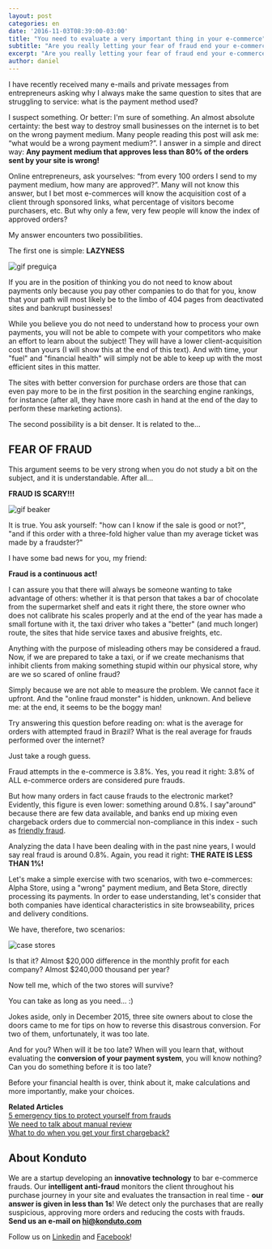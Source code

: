 ```yaml
---
layout: post
categories: en		
date: '2016-11-03T08:39:00-03:00'
title: "You need to evaluate a very important thing in your e-commerce"		
subtitle: "Are you really letting your fear of fraud end your e-commerce?"
excerpt: "Are you really letting your fear of fraud end your e-commerce?"		
author: daniel		
---
```


I have recently received many e-mails and private messages from entrepreneurs asking why I always make the same question to sites that are struggling to service: what is the payment method used?

I suspect something. Or better: I'm sure of something. An almost absolute certainty: the best way to destroy small businesses on the internet is to bet on the wrong payment medium. Many people reading this post will ask me: “what would be a wrong payment medium?”. I answer in a simple and direct way: **Any payment medium that approves less than 80% of the orders sent by your site is wrong!**

Online entrepreneurs, ask yourselves: “from every 100 orders I send to my payment medium, how many are approved?”. Many will not know this answer, but I bet most e-commerces will know the acquisition cost of a client through sponsored links, what percentage of visitors become purchasers, etc. But why only a few, very few people will know the index of approved orders?

My answer encounters two possibilities.

The first one is simple: **LAZYNESS**

![gif preguiça](/images/160127-lazy.gif)

If you are in the position of thinking you do not need to know about payments only because you pay other companies to do that for you, know that your path will most likely be to the limbo of 404 pages from deactivated sites and bankrupt businesses!

While you believe you do not need to understand how to process your own payments, you will not be able to compete with your competitors who make an effort to learn about the subject! They will have a lower client-acquisition cost than yours (I will show this at the end of this text). And with time, your "fuel" and "financial health" will simply not be able to keep up with the most efficient sites in this matter.

The sites with better conversion for purchase orders are those that can even pay more to be in the first position in the searching engine rankings, for instance (after all, they have more cash in hand at the end of the day to perform these marketing actions).

The second possibility is a bit denser. It is related to the...

## FEAR OF FRAUD

This argument seems to be very strong when you do not study a bit on the subject, and it is understandable. After all...

**FRAUD IS SCARY!!!**

![gif beaker](/images/160127-beaker.gif)

It is true. You ask yourself: "how can I know if the sale is good or not?", "and if this order with a three-fold higher value than my average ticket was made by a fraudster?"

I have some bad news for you, my friend:

**Fraud is a continuous act!**

I can assure you that there will always be someone wanting to take advantage of others: whether it is that person that takes a bar of chocolate from the supermarket shelf and eats it right there, the store owner who does not calibrate his scales properly and at the end of the year has made a small fortune with it, the taxi driver who takes a "better" (and much longer) route, the sites that hide service taxes and abusive freights, etc. 

Anything with the purpose of misleading others may be considered a fraud. Now, if we are prepared to take a taxi, or if we create mechanisms that inhibit clients from making something stupid within our physical store, why are we so scared of online fraud?

Simply because we are not able to measure the problem. We cannot face it upfront. And the "online fraud monster" is hidden, unknown. And believe me: at the end, it seems to be the boggy man!

Try answering this question before reading on: what is the average for orders with attempted fraud in Brazil? What is the real average for frauds performed over the internet?

Just take a rough guess.

Fraud attempts in the e-commerce is 3.8%. Yes, you read it right: 3.8% of ALL e-commerce orders are considered pure frauds.

But how many orders in fact cause frauds to the electronic market? Evidently, this figure is even lower: something around 0.8%. I say"around" because there are few data available, and banks end up mixing even chargeback orders due to commercial non-compliance in this index - such as [friendly fraud](https://blog.konduto.com/en/2016/05/what-is-a-friendly-fraud/?utm_source=konduto&utm_medium=blog-en&utm_campaign=conteudo).

Analyzing the data I have been dealing with in the past nine years, I would say real fraud is around 0.8%. Again, you read it right: **THE RATE IS LESS THAN 1%!**

Let's make a simple exercise with two scenarios, with two e-commerces: Alpha Store, using a "wrong" payment medium, and Beta Store, directly processing its payments. In order to ease understanding, let's consider that both companies have identical characteristics in site browseability, prices and delivery conditions. 

We have, therefore, two scenarios:

![case stores](/images/161103-case-stores.PNG)

Is that it? Almost $20,000 difference in the monthly profit for each company? Almost $240,000 thousand per year?

Now tell me, which of the two stores will survive?

You can take as long as you need... :)

Jokes aside, only in December 2015, three site owners about to close the doors came to me for tips on how to reverse this disastrous conversion. For two of them, unfortunately, it was too late.

And for you? When will it be too late? When will you learn that, without evaluating the **conversion of your payment system**, you will know nothing? Can you do something before it is too late?

Before your financial health is over, think about it, make calculations and more importantly, make your choices.

**Related Articles**  
[5 emergency tips to protect yourself from frauds](https://blog.konduto.com/en/2016/07/5-tips-to-protect-from-chargeback-fraud/?utm_source=konduto&utm_medium=blog-en&utm_campaign=conteudo)  
[We need to talk about manual review](https://blog.konduto.com/en/2016/08/we-need-to-talk-about-manual-review/?utm_source=konduto&utm_medium=blog-en&utm_campaign=conteudo)  
[What to do when you get your first chargeback?](https://blog.konduto.com/en/2016/05/what-to-do-when-you-get-your-firs-chargeback/?utm_source=konduto&utm_medium=blog-en&utm_campaign=conteudo)

## About Konduto

We are a startup developing an **innovative technology** to bar e-commerce frauds. Our **intelligent anti-fraud** monitors the client throughout his purchase journey in your site and evaluates the transaction in real time - **our answer is given in less than 1s**! We detect only the purchases that are really suspicious, approving more orders and reducing the costs with frauds. **Send us an e-mail on [hi@konduto.com](mailto:hi@konduto.com)**

Follow us on [Linkedin](https://www.linkedin.com/company/konduto) and [Facebook](https://www.facebook.com/konduto)!